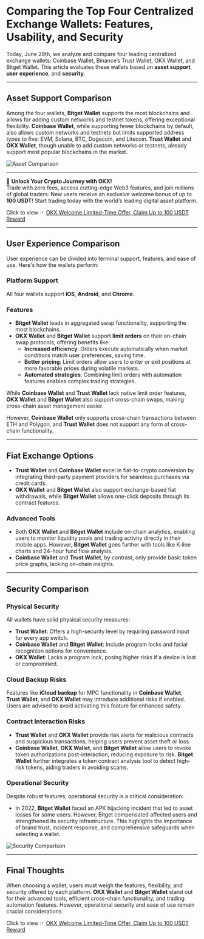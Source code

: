 # Comparing the Top Four Centralized Exchange Wallets: Features, Usability, and Security

Today, June 29th, we analyze and compare four leading centralized exchange wallets: Coinbase Wallet, Binance’s Trust Wallet, OKX Wallet, and Bitget Wallet. This article evaluates these wallets based on **asset support**, **user experience**, and **security**.

---

## Asset Support Comparison

Among the four wallets, **Bitget Wallet** supports the most blockchains and allows for adding custom networks and testnet tokens, offering exceptional flexibility. **Coinbase Wallet**, while supporting fewer blockchains by default, also allows custom networks and testnets but limits supported address types to five: EVM, Solana, BTC, Dogecoin, and Litecoin. **Trust Wallet** and **OKX Wallet**, though unable to add custom networks or testnets, already support most popular blockchains in the market.

![Asset Comparison](https://static.fx168api.com/img/user/40b4dc31e46c24c14121e5268d0fac8c/20230629125917057.png)

---

🚀 **Unlock Your Crypto Journey with OKX!**  
Trade with zero fees, access cutting-edge Web3 features, and join millions of global traders. New users receive an exclusive welcome bonus of up to **100 USDT**! Start trading today with the world’s leading digital asset platform.  

Click to view ☞ [OKX Welcome Limited-Time Offer, Claim Up to 100 USDT Reward](https://bit.ly/OKXe)

---

## User Experience Comparison

User experience can be divided into terminal support, features, and ease of use. Here's how the wallets perform:

### Platform Support
All four wallets support **iOS**, **Android**, and **Chrome**.

### Features
- **Bitget Wallet** leads in aggregated swap functionality, supporting the most blockchains.
- **OKX Wallet** and **Bitget Wallet** support **limit orders** on their on-chain swap protocols, offering benefits like:
  - **Increased efficiency**: Orders execute automatically when market conditions match user preferences, saving time.
  - **Better pricing**: Limit orders allow users to enter or exit positions at more favorable prices during volatile markets.
  - **Automated strategies**: Combining limit orders with automation features enables complex trading strategies.

While **Coinbase Wallet** and **Trust Wallet** lack native limit order features, **OKX Wallet** and **Bitget Wallet** also support cross-chain swaps, making cross-chain asset management easier.

However, **Coinbase Wallet** only supports cross-chain transactions between ETH and Polygon, and **Trust Wallet** does not support any form of cross-chain functionality.

---

## Fiat Exchange Options

- **Trust Wallet** and **Coinbase Wallet** excel in fiat-to-crypto conversion by integrating third-party payment providers for seamless purchases via credit cards.
- **OKX Wallet** and **Bitget Wallet** also support exchange-based fiat withdrawals, while **Bitget Wallet** allows one-click deposits through its contract features.

### Advanced Tools
- Both **OKX Wallet** and **Bitget Wallet** include on-chain analytics, enabling users to monitor liquidity pools and trading activity directly in their mobile apps. However, **Bitget Wallet** goes further with tools like K-line charts and 24-hour fund flow analysis.
- **Coinbase Wallet** and **Trust Wallet**, by contrast, only provide basic token price graphs, lacking on-chain insights.

---

## Security Comparison

### Physical Security
All wallets have solid physical security measures:
- **Trust Wallet**: Offers a high-security level by requiring password input for every app switch.
- **Coinbase Wallet** and **Bitget Wallet**: Include program locks and facial recognition options for convenience.
- **OKX Wallet**: Lacks a program lock, posing higher risks if a device is lost or compromised.

### Cloud Backup Risks
Features like **iCloud backup** for MPC functionality in **Coinbase Wallet**, **Trust Wallet**, and **OKX Wallet** may introduce additional risks if enabled. Users are advised to avoid activating this feature for enhanced safety.

### Contract Interaction Risks
- **Trust Wallet** and **OKX Wallet** provide risk alerts for malicious contracts and suspicious transactions, helping users prevent asset theft or loss.
- **Coinbase Wallet**, **OKX Wallet**, and **Bitget Wallet** allow users to revoke token authorizations post-interaction, reducing exposure to risk. **Bitget Wallet** further integrates a token contract analysis tool to detect high-risk tokens, aiding traders in avoiding scams.

### Operational Security
Despite robust features, operational security is a critical consideration:
- In 2022, **Bitget Wallet** faced an APK hijacking incident that led to asset losses for some users. However, Bitget compensated affected users and strengthened its security infrastructure. This highlights the importance of brand trust, incident response, and comprehensive safeguards when selecting a wallet.

![Security Comparison](https://static.fx168api.com/img/user/40b4dc31e46c24c14121e5268d0fac8c/20230629125917787.png)

---

## Final Thoughts

When choosing a wallet, users must weigh the features, flexibility, and security offered by each platform. **OKX Wallet** and **Bitget Wallet** stand out for their advanced tools, efficient cross-chain functionality, and trading automation features. However, operational security and ease of use remain crucial considerations.

Click to view ☞ [OKX Welcome Limited-Time Offer, Claim Up to 100 USDT Reward](https://bit.ly/OKXe)
